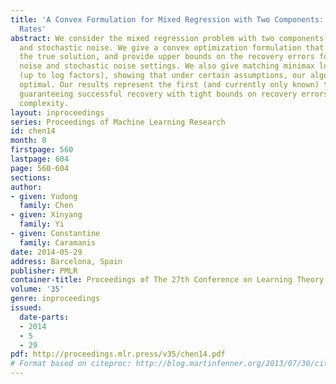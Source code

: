 ```yaml
---
title: 'A Convex Formulation for Mixed Regression with Two Components: Minimax Optimal
  Rates'
abstract: We consider the mixed regression problem with two components, under adversarial
  and stochastic noise. We give a convex optimization formulation that provably recovers
  the true solution, and provide upper bounds on the recovery errors for both arbitrary
  noise and stochastic noise settings. We also give matching minimax lower bounds
  (up to log factors), showing that under certain assumptions, our algorithm is information-theoretically
  optimal. Our results represent the first (and currently only known) tractable algorithm
  guaranteeing successful recovery with tight bounds on recovery errors and sample
  complexity.
layout: inproceedings
series: Proceedings of Machine Learning Research
id: chen14
month: 0
firstpage: 560
lastpage: 604
page: 560-604
sections: 
author:
- given: Yudong
  family: Chen
- given: Xinyang
  family: Yi
- given: Constantine
  family: Caramanis
date: 2014-05-29
address: Barcelona, Spain
publisher: PMLR
container-title: Proceedings of The 27th Conference on Learning Theory
volume: '35'
genre: inproceedings
issued:
  date-parts:
  - 2014
  - 5
  - 29
pdf: http://proceedings.mlr.press/v35/chen14.pdf
# Format based on citeproc: http://blog.martinfenner.org/2013/07/30/citeproc-yaml-for-bibliographies/
---
```

